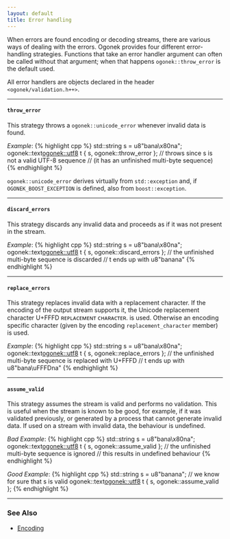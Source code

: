 ```yaml
---
layout: default
title: Error handling
---
```


When errors are found encoding or decoding streams, there are various ways of
dealing with the errors. Ogonek provides four different error-handling
strategies. Functions that take an error handler argument can often be called
without that argument; when that happens `ogonek::throw_error` is the default
used.

All error handlers are objects declared in the header
`<ogonek/validation.h++>`.

---

#### `throw_error`

This strategy throws a `ogonek::unicode_error` whenever invalid data is found.

*Example*:
{% highlight cpp %}
std::string s = u8"bana\x80na";
ogonek::text<ogonek::utf8> t { s, ogonek::throw_error };
// throws since s is not a valid UTF-8 sequence
// (it has an unfinished multi-byte sequence)
{% endhighlight %}

`ogonek::unicode_error` derives virtually from `std::exception` and, if
`OGONEK_BOOST_EXCEPTION` is defined, also from `boost::exception`.

---

#### `discard_errors`

This strategy discards any invalid data and proceeds as if it was not present in
the stream.

*Example*:
{% highlight cpp %}
std::string s = u8"bana\x80na";
ogonek::text<ogonek::utf8> t { s, ogonek::discard_errors };
// the unfinished multi-byte sequence is discarded
// t ends up with u8"banana"
{% endhighlight %}

---

#### `replace_errors`

This strategy replaces invalid data with a replacement character. If the
encoding of the output stream supports it, the Unicode replacement character
U+FFFD
&#640;&#7431;&#7448;&#671;&#7424;&#7428;&#7431;&#7437;&#7431;&#628;&#7451;
&#7428;&#668;&#7424;&#640;&#7424;&#7428;&#7451;&#7431;&#640;. is used. Otherwise
an encoding specific character (given by the encoding `replacement_character`
member) is used.

*Example*:
{% highlight cpp %}
std::string s = u8"bana\x80na";
ogonek::text<ogonek::utf8> t { s, ogonek::replace_errors };
// the unfinished multi-byte sequence is replaced with U+FFFD
// t ends up with u8"bana\uFFFDna"
{% endhighlight %}

---

#### `assume_valid`

This strategy assumes the stream is valid and performs no validation. This is
useful when the stream is known to be good, for example, if it was validated
previously, or generated by a process that cannot generate invalid data. If used
on a stream with invalid data, the behaviour is undefined.

*Bad Example*:
{% highlight cpp %}
std::string s = u8"bana\x80na";
ogonek::text<ogonek::utf8> t { s, ogonek::assume_valid };
// the unfinished multi-byte sequence is ignored
// this results in undefined behaviour
{% endhighlight %}

*Good Example*:
{% highlight cpp %}
std::string s = u8"banana"; // we know for sure that s is valid
ogonek::text<ogonek::utf8> t { s, ogonek::assume_valid };
{% endhighlight %}

---

### See Also

- [Encoding](encoding.html)

